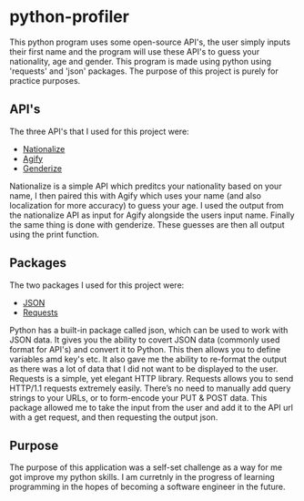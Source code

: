 # python-profiler
This python program uses some open-source API's, the user simply inputs their first name and the program will use these API's to guess your nationality, age and gender.  This program is made using python using 'requests' and 'json' packages.  The purpose of this project is purely for practice purposes.

## API's
The three API's that I used for this project were:
- [Nationalize](https://nationalize.io/)
- [Agify](https://agify.io/)
- [Genderize](https://genderize.io/)

Nationalize is a simple API which preditcs your nationality based on your name, I then paired this with Agify which uses your name (and also localization for more accuracy) to guess your age. I used the output from the nationalize API as input for Agify alongside the users input name. Finally the same thing is done with genderize. These guesses are then all output using the print function.

## Packages
The two packages I used for this project were:
- [JSON](https://www.w3schools.com/python/python_json.asp)
- [Requests](https://pypi.org/project/requests/) 

Python has a built-in package called json, which can be used to work with JSON data. It gives you the ability to covert JSON data (commonly used format for API's) and convert it to Python. This then allows you to define variables amd key's etc. It also gave me the ability to re-format the output as there was a lot of data that I did not want to be displayed to the user. 
Requests is a simple, yet elegant HTTP library. Requests allows you to send HTTP/1.1 requests extremely easily. There’s no need to manually add query strings to your URLs, or to form-encode your PUT & POST data. This package allowed me to take the input from the user and add it to the API url with a get request, and then requesting the output json. 

## Purpose
The purpose of this application was a self-set challenge as a way for me got improve my python skills. I am curretnly in the progress of learning programming in the hopes of becoming a software engineer in the future. 
